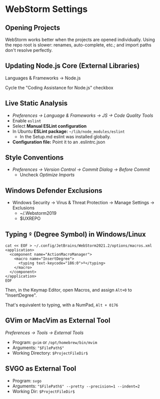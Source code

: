 # WebStorm Settings
                                
## Opening Projects
WebStorm works better when the projects are opened
individually. Using the repo root is slower: renames,
auto-complete, etc.; and import paths don't resolve perfectly.

## Updating Node.js Core (External Libraries)
Languages & Frameworks &rarr; Node.js

Cycle the "Coding Assistance for Node.js" checkbox


## Live Static Analysis
- _Preferences  → Language & Frameworks  → JS  → Code Quality Tools_
- Enable `eslint`
- Select **Manual ESLint configuration**
- In Ubuntu **ESLint package:** `~/lib/node_modules/eslint`
    - In the Setup.md eslint was installed globally.
- **Configuration file:** Point it to an .eslintrc.json
  
## Style Conventions
- _Preferences → Version Control → Commit Dialog → Before Commit_ 
   - Uncheck _Optimize Imports_
   

## Windows Defender Exclusions
- Windows Security → Virus & Threat Protection → Manage Settings → Exclusions
    - ~/.Webstorm2019
    - $UXREPO


## Typing `º` (Degree Symbol) in Windows/Linux
```shell script
cat << EOF > ~/.config/JetBrains/WebStorm2021.2/options/macros.xml
<application>
  <component name="ActionMacroManager">
    <macro name="InsertDegree">
      <typing text-keycode="186:0">º</typing>
    </macro>
  </component>
</application>
EOF
```

Then, in the Keymap Editor, open Macros, and assign `Alt+0` to "InsertDegree".

That's equivalent to typing, with a NumPad, `Alt + 0176`


## GVim or MacVim as External Tool
_Preferences → Tools → External Tools_
- Program: `gvim` or `/opt/homebrew/bin/mvim`
- Arguments: `"$FilePath$"`
- Working Directory: `$ProjectFileDir$`

## SVGO as External Tool
- Program: `svgo`
- Arguments: `"$FilePath$" --pretty --precision=1 --indent=2`
- Working Dir: `$ProjectFileDir$`

